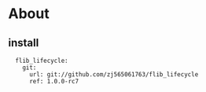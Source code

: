# About

## install
```
  flib_lifecycle:
    git:
      url: git://github.com/zj565061763/flib_lifecycle
      ref: 1.0.0-rc7
```
